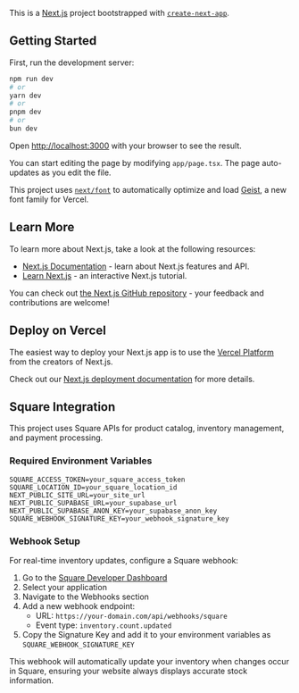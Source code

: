 This is a [Next.js](https://nextjs.org) project bootstrapped with [`create-next-app`](https://nextjs.org/docs/app/api-reference/cli/create-next-app).

## Getting Started

First, run the development server:

```bash
npm run dev
# or
yarn dev
# or
pnpm dev
# or
bun dev
```

Open [http://localhost:3000](http://localhost:3000) with your browser to see the result.

You can start editing the page by modifying `app/page.tsx`. The page auto-updates as you edit the file.

This project uses [`next/font`](https://nextjs.org/docs/app/building-your-application/optimizing/fonts) to automatically optimize and load [Geist](https://vercel.com/font), a new font family for Vercel.

## Learn More

To learn more about Next.js, take a look at the following resources:

- [Next.js Documentation](https://nextjs.org/docs) - learn about Next.js features and API.
- [Learn Next.js](https://nextjs.org/learn) - an interactive Next.js tutorial.

You can check out [the Next.js GitHub repository](https://github.com/vercel/next.js) - your feedback and contributions are welcome!

## Deploy on Vercel

The easiest way to deploy your Next.js app is to use the [Vercel Platform](https://vercel.com/new?utm_medium=default-template&filter=next.js&utm_source=create-next-app&utm_campaign=create-next-app-readme) from the creators of Next.js.

Check out our [Next.js deployment documentation](https://nextjs.org/docs/app/building-your-application/deploying) for more details.

## Square Integration

This project uses Square APIs for product catalog, inventory management, and payment processing.

### Required Environment Variables

```
SQUARE_ACCESS_TOKEN=your_square_access_token
SQUARE_LOCATION_ID=your_square_location_id
NEXT_PUBLIC_SITE_URL=your_site_url
NEXT_PUBLIC_SUPABASE_URL=your_supabase_url
NEXT_PUBLIC_SUPABASE_ANON_KEY=your_supabase_anon_key
SQUARE_WEBHOOK_SIGNATURE_KEY=your_webhook_signature_key
```

### Webhook Setup

For real-time inventory updates, configure a Square webhook:

1. Go to the [Square Developer Dashboard](https://developer.squareup.com/apps)
2. Select your application
3. Navigate to the Webhooks section
4. Add a new webhook endpoint:
   - URL: `https://your-domain.com/api/webhooks/square`
   - Event type: `inventory.count.updated`
5. Copy the Signature Key and add it to your environment variables as `SQUARE_WEBHOOK_SIGNATURE_KEY`

This webhook will automatically update your inventory when changes occur in Square, ensuring your website always displays accurate stock information.
